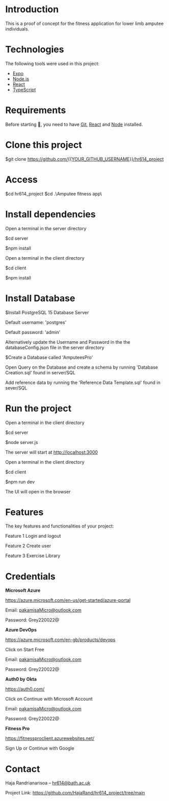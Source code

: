 # Introduction
This is a proof of concept for the fitness application for lower limb amputee individuals. 

# Technologies
The following tools were used in this project:
- [Expo](https://expo.io/)
- [Node.js](https://nodejs.org/en/)
- [React](https://pt-br.reactjs.org/)
- [TypeScript](https://www.typescriptlang.org/)

# Requirements
Before starting :checkered_flag:, you need to have [Git](https://git-scm.com), [React](https://pt-br.reactjs.org/) and [Node](https://nodejs.org/en/) installed.

# Clone this project
$git clone https://github.com/{{YOUR_GITHUB_USERNAME}}/hr614_project

# Access
$cd hr614_project
$cd .\Amputee fitness app\

# Install dependencies
Open a terminal in the server directory

$cd server

$npm install

Open a terminal in the client directory

$cd client

$npm install

# Install Database

$Install PostgreSQL 15 Database Server 

Default username: 'postgres'

Default password: 'admin'

Alternatively update the Username and Password in the the databaseConfig.json file in the server directory

$Create a Database called 'AmputeesPro'

Open Query on the Database and create a schema by running 'Database Creation.sql' found in server/SQL

Add reference data by running the 'Reference Data Template.sql' found in sever/SQL

# Run the project

Open a terminal in the client directory

$cd server

$node server.js

The server will start at <http://localhost:3000>

Open a terminal in the client directory

$cd client

$npm run dev

The UI will open in the browser

# Features
The key features and functionalities of your project:

Feature 1
Login and logout

Feature 2
Create user

Feature 3
Exercise Library

# Credentials
**Microsoft Azure**

https://azure.microsoft.com/en-us/get-started/azure-portal

Email: pakamisaMicro@outlook.com

Password: Grey220022@

**Azure DevOps**

https://azure.microsoft.com/en-gb/products/devops

Click on Start Free

Email: pakamisaMicro@outlook.com

Password: Grey220022@

**Auth0 by Okta**

https://auth0.com/

Click on Continue with Microsoft Account

Email: pakamisaMicro@outlook.com

Password: Grey220022@

**Fitness Pro**

https://fitnessproclient.azurewebsites.net/

Sign Up  or Continue with Google

# Contact
Haja Randrianarisoa – hr614@bath.ac.uk

Project Link: https://github.com/HajaRand/hr614_project/tree/main

